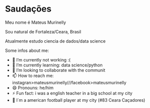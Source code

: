# Saudações 
Meu nome é Mateus Murinelly

Sou natural de Fortaleza/Ceara, Brasil

Atualmente estudo ciencia de dados/data science



Some infos about me:
- 🔭 I’m currently not working :(
- 🌱 I’m currently learning: data science/python
- 👯 I’m looking to collaborate with the communit 
- 📫 How to reach me: instagran>mateusmurinelly///facebook>mateusmurinelly 
- 😄 Pronouns: he/him
- ⚡ Fun fact: i was a english teacher in a big school at my city 
- 🏈 I´m a american football player at my city (#83 Ceara Caçadores)
